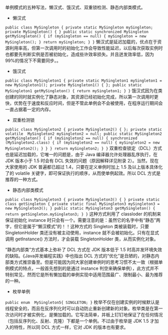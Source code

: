 单例模式的五种写法，懒汉式、饿汉式、双重锁检测、静态内部类模式。
- 懒汉式

`public class MySingleton {
	private static MySingleton mySingleton;
	private MySingleton() {
	}
	public static synchronized MySingleton getMySingleton() {
		if (mySingleton == null) {
			mySingleton = new MySingleton();
		}
		return mySingleton;
	}
}`
懒汉式是延迟加载的，优点在于资源利用率高，但第一次调用时的初始化工作会导致性能延迟，以后每次获取实例时也都要先判断实例是否被初始化，造成些许效率损失。并且迸发效率低，因为99%的情况下不需要同步。。
- 饿汉式

`public class MySingleton1 {
	private static MySingleton1 mySingleton1 = new MySingleton1();
	private MySingleton1() {
	};
	public static MySingleton1 getMySingleton() {
		return mySingleton1;
	}
}`
饿汉式因为在类创建的同时就实例化了静态对象，其资源已经初始化完成，所以第一次调用时更快，优势在于速度和反应时间，但是不管此单例会不会被使用，在程序运行期间会一直占据着一定的内存。
- 双重检测锁

`public class MySingleton2 {
	private MySingleton2() {
	};
	private static volatile  MySingleton2 mySingleton2 = null;
	public static MySingleton2 getMySingleton() {
		if (mySingleton2 == null) {
			synchronized (MySingleton2.class) {
				if (mySingleton2 == null) {
					mySingleton2 = new MySingleton2();
				}
			}
		}
		return mySingleton2;
	}
}`
双重检查锁定（DCL）方式也是延迟加载的，它唯一的问题是，由于 Java 编译器允许处理器乱序执行，在 JDK 版本小于 1.5 时会有 DCL 失效的问题（原因解释详见附录 2）。当然，现在大家使用的 JDK 普遍都已超过 1.4，只要在定义单例时加上 1.5 及以上版本具体化了的 volatile 关键字，即可保证执行的顺序，从而使单例起效。所以 DCL 方式是推荐的一种方式。
- 静态内部类模式

`public class MySingleton3 {
	private MySingleton3() {
	}
	private static class getSingleton {
		private static final MySingleton3 mySingleton3 = new MySingleton3();
	}
	public static MySingleton3 getMySingleton() {
		return getSingleton.mySingleton3;
	}
}`
这种方式利用了 classloder 的机制来保证初始化 instance 时只会有一个。需要注意的是：虽然它的名字中有“静态”两字，但它是属于“懒汉模式”的！！这种方式的 Singleton 类被装载时，只要 SingletonHolder 类还没有被主动使用，instance 就不会被初始化。只有在显式调用 getInstance() 方法时，才会装载 SingletonHolder 类，从而实例化对象。

“静态内部类”方式基本上弥补了 DCL 方式在 JDK 版本低于 1.5 时高并发环境失效的缺陷。《Java并发编程实践》中也指出 DCL 方式的“优化”是丑陋的，对静态内部类方式推崇备至。但是可能因为同大家创建单例时的思考习惯不太一致（根据单例模式的特点，一般首先想到的是通过 instance 判空来确保单例），此方式并不特别常见，然而它是所有懒加载的单例实现中适用范围最广、限制最小、最为推荐的一种。
- 枚举单例

`public enum  MySingleton5{
    SINGLETON;
}`
枚举不仅在创建实例的时候默认是线程安全的，而且在反序列化时可以自动防止重新创建新的对象。枚举类是在第一次访问时才被实例化，是懒加载的。它写法简单，并板上钉钉地保证了在任何情况（包括反序列化、反射、克隆）下都是一个单例。不过由于枚举是 JDK 1.5 才加入的特性，所以同 DCL 方式一样，它对 JDK 的版本也有要求。